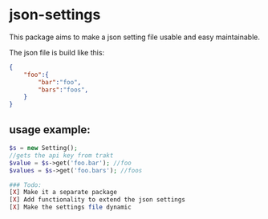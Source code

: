json-settings
=============

This package aims to make a json setting file usable and easy maintainable.

The json file is build like this:

```JSON
{
	"foo":{
		"bar":"foo",
		"bars":"foos",
	}
}
```

## usage example:

```PHP
$s = new Setting();
//gets the api key from trakt
$value = $s->get('foo.bar'); //foo
$values = $s->get('foo.bars'); //foos

### Todo:
[X] Make it a separate package
[X] Add functionality to extend the json settings
[X] Make the settings file dynamic 
